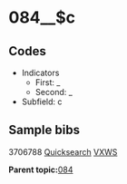 # 084\_\_$c

## Codes

-   Indicators
    -   First: \_
    -   Second: \_
-   Subfield: c

## Sample bibs

3706788 [Quicksearch](https://search.library.yale.edu/catalog/3706788) [VXWS](http://prodorbis.library.yale.edu:7014/vxws/GetHoldingsService?bibId=3706788)

**Parent topic:**[084](../../tags/084/084.md)

